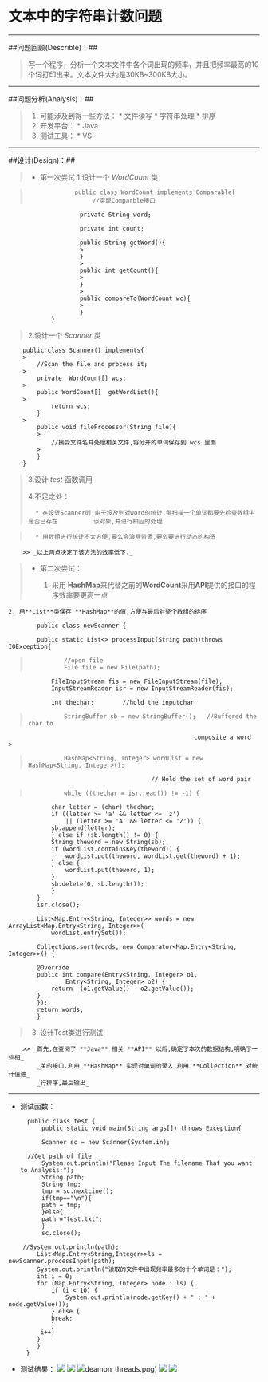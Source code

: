 # 文本中的字符串计数问题 #


------------------------------------------

##问题回顾(Describle)：##

>写一个程序，分析一个文本文件中各个词出现的频率，并且把频率最高的10个词打印出来。文本文件大约是30KB~300KB大小。

-------------------------------------

##问题分析(Analysis)：##

>1.  可能涉及到得一些方法：
    * 文件读写
    * 字符串处理
    * 排序 
>2.  开发平台：
    * Java
>3.  测试工具：
    * VS

--------------------------------
##设计(Design)：##
>+ 第一次尝试
>  1.设计一个 *WordCount* 类

>                  public class WordCount implements Comparable{
>                       //实现Comparble接口
>
                        private String word;  
>                        
                        private int count;
>
                        public String getWord(){
                        >
                        }
                        >
                        public int getCount(){
                        >
                        }
                        >
                        public compareTo(WordCount wc){
                        >
                        }
                }
>   2.设计一个 *Scanner* 类       
>
        public class Scanner() implements{
        >
            //Scan the file and process it; 
        >
            private  WordCount[] wcs;
        >
            public WordCount[]  getWordList(){
        >
                return wcs;
            }
        >
            public void fileProcessor(String file){
            >
                //接受文件名并处理相关文件,将分开的单词保存到 wcs 里面
            >
            }
        } 
>   3.设计 *test* 函数调用
>
>   4.不足之处：
>           
>       * 在设计Scanner时,由于设及到对word的统计,每扫描一个单词都要先检查数组中是否已存在          该对象,并进行相应的处理.


    
>       * 用数组进行统计不太方便,要么会浪费资源,要么要进行动态的构造
>
        >> _以上两点决定了该方法的效率低下._
        
>+ 第二次尝试：
>
>
>   1. 采用 **HashMap**来代替之前的**WordCount**采用**API**提供的接口的程序效率要更高一点


>   
    2. 用**List**类保存 **HashMap**的值,方便与最后对整个数组的排序
    
>               
            public class newScanner {
>
            public static List<> processInput(String path)throws IOException{
>        
>    	        //open file
>               File file = new File(path);
                FileInputStream fis = new FileInputStream(file);
                InputStreamReader isr = new InputStreamReader(fis);
>
                int thechar;		//hold the inputchar
>        
>               StringBuffer sb = new StringBuffer();	//Buffered the char to 
                                                        composite a word                >                                            
>       
>               HashMap<String, Integer> wordList = new HashMap<String, Integer>(); 
                                            // Hold the set of word pair
>        
>               while ((thechar = isr.read()) != -1) {
                char letter = (char) thechar;
                if ((letter >= 'a' && letter <= 'z')
                    || (letter >= 'A' && letter <= 'Z')) {
                sb.append(letter);
                } else if (sb.length() != 0) {
                String theword = new String(sb);
                if (wordList.containsKey(theword)) {
                    wordList.put(theword, wordList.get(theword) + 1);
                } else {
                    wordList.put(theword, 1);
                }
                sb.delete(0, sb.length());
                }
            }
            isr.close();
>            
>       
            List<Map.Entry<String, Integer>> words = new ArrayList<Map.Entry<String, Integer>>(
                wordList.entrySet());
>        
            Collections.sort(words, new Comparator<Map.Entry<String, Integer>>() {
>
            @Override
            public int compare(Entry<String, Integer> o1,
                    Entry<String, Integer> o2) {
                return -(o1.getValue() - o2.getValue());
            }
            });
            return words;
            }
>
>   3. 设计Test类进行测试
>
        >> _首先,在查阅了 **Java** 相关 **API** 以后,确定了本次的数据结构,明确了一些相_
            _关的接口.利用 **HashMap** 实现对单词的录入,利用 **Collection** 对统计值进_
            _行排序,最后输出_
            
---------------------------------------
+ 测试函数：

        public class test {
	        public static void main(String args[]) throws Exception{
	        
	        Scanner sc = new Scanner(System.in);
	
	    //Get path of file
	        System.out.println("Please Input The filename That you want to Analysis:");
	        String path;
	        String tmp;
	        tmp = sc.nextLine();
	        if(tmp=="\n"){
	       	path = tmp;
	        }else{
		    path ="test.txt";
	        }
	        sc.close();
>	
	
	    //System.out.println(path); 
    	    List<Map.Entry<String,Integer>>ls = newScanner.processInput(path);
	        System.out.println("读取的文件中出现频率最多的十个单词是：");
            int i = 0;
            for (Map.Entry<String, Integer> node : ls) {
                if (i < 10) {
                    System.out.println(node.getKey() + " : " + node.getValue());
                } else {
                break;
                }
             i++;
            }
    	    }
         }
+ 测试结果：
        <img src="sources/wordCount.jpg"/>
        <img src="sources/cpu_usage.png"/>
        <img src="sources/deamon_threads.png"/>deamon_threads.png)
        <img src="sources/heap_usage.png"/>
        <img src="sources/load.png"/>